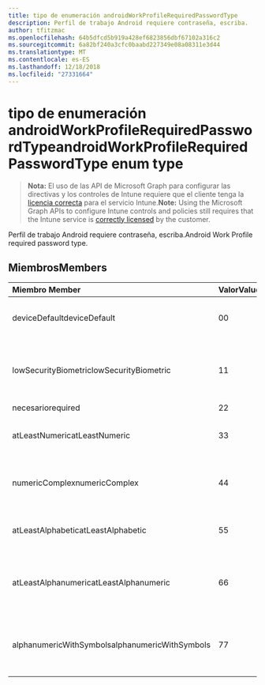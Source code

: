 ```yaml
---
title: tipo de enumeración androidWorkProfileRequiredPasswordType
description: Perfil de trabajo Android requiere contraseña, escriba.
author: tfitzmac
ms.openlocfilehash: 64b5dfcd5b919a428ef6823856dbf67102a316c2
ms.sourcegitcommit: 6a82bf240a3cfc0baabd227349e08a08311e3d44
ms.translationtype: MT
ms.contentlocale: es-ES
ms.lasthandoff: 12/18/2018
ms.locfileid: "27331664"
---
```

# <a name="androidworkprofilerequiredpasswordtype-enum-type"></a><span data-ttu-id="0f239-103">tipo de enumeración androidWorkProfileRequiredPasswordType</span><span class="sxs-lookup"><span data-stu-id="0f239-103">androidWorkProfileRequiredPasswordType enum type</span></span>

> <span data-ttu-id="0f239-104">**Nota:** El uso de las API de Microsoft Graph para configurar las directivas y los controles de Intune requiere que el cliente tenga la [licencia correcta](https://go.microsoft.com/fwlink/?linkid=839381) para el servicio Intune.</span><span class="sxs-lookup"><span data-stu-id="0f239-104">**Note:** Using the Microsoft Graph APIs to configure Intune controls and policies still requires that the Intune service is [correctly licensed](https://go.microsoft.com/fwlink/?linkid=839381) by the customer.</span></span>

<span data-ttu-id="0f239-105">Perfil de trabajo Android requiere contraseña, escriba.</span><span class="sxs-lookup"><span data-stu-id="0f239-105">Android Work Profile required password type.</span></span>
## <a name="members"></a><span data-ttu-id="0f239-106">Miembros</span><span class="sxs-lookup"><span data-stu-id="0f239-106">Members</span></span>
|<span data-ttu-id="0f239-107">Miembro	</span><span class="sxs-lookup"><span data-stu-id="0f239-107">Member</span></span>|<span data-ttu-id="0f239-108">Valor</span><span class="sxs-lookup"><span data-stu-id="0f239-108">Value</span></span>|<span data-ttu-id="0f239-109">Descripción</span><span class="sxs-lookup"><span data-stu-id="0f239-109">Description</span></span>|
|:---|:---|:---|
|<span data-ttu-id="0f239-110">deviceDefault</span><span class="sxs-lookup"><span data-stu-id="0f239-110">deviceDefault</span></span>|<span data-ttu-id="0f239-111">0</span><span class="sxs-lookup"><span data-stu-id="0f239-111">0</span></span>|<span data-ttu-id="0f239-112">Valor predeterminado de dispositivo, sin intención.</span><span class="sxs-lookup"><span data-stu-id="0f239-112">Device default value, no intent.</span></span>|
|<span data-ttu-id="0f239-113">lowSecurityBiometric</span><span class="sxs-lookup"><span data-stu-id="0f239-113">lowSecurityBiometric</span></span>|<span data-ttu-id="0f239-114">1</span><span class="sxs-lookup"><span data-stu-id="0f239-114">1</span></span>|<span data-ttu-id="0f239-115">Contraseña biométrica en función de baja seguridad requerida.</span><span class="sxs-lookup"><span data-stu-id="0f239-115">Low security biometrics based password required.</span></span>|
|<span data-ttu-id="0f239-116">necesario</span><span class="sxs-lookup"><span data-stu-id="0f239-116">required</span></span>|<span data-ttu-id="0f239-117">2</span><span class="sxs-lookup"><span data-stu-id="0f239-117">2</span></span>|<span data-ttu-id="0f239-118">Obligatorio.</span><span class="sxs-lookup"><span data-stu-id="0f239-118">Required.</span></span>|
|<span data-ttu-id="0f239-119">atLeastNumeric</span><span class="sxs-lookup"><span data-stu-id="0f239-119">atLeastNumeric</span></span>|<span data-ttu-id="0f239-120">3</span><span class="sxs-lookup"><span data-stu-id="0f239-120">3</span></span>|<span data-ttu-id="0f239-121">Contraseña de al menos numérica requerida.</span><span class="sxs-lookup"><span data-stu-id="0f239-121">At least numeric password required.</span></span>|
|<span data-ttu-id="0f239-122">numericComplex</span><span class="sxs-lookup"><span data-stu-id="0f239-122">numericComplex</span></span>|<span data-ttu-id="0f239-123">4</span><span class="sxs-lookup"><span data-stu-id="0f239-123">4</span></span>|<span data-ttu-id="0f239-124">Contraseña compleja numérico requerida.</span><span class="sxs-lookup"><span data-stu-id="0f239-124">Numeric complex password required.</span></span>|
|<span data-ttu-id="0f239-125">atLeastAlphabetic</span><span class="sxs-lookup"><span data-stu-id="0f239-125">atLeastAlphabetic</span></span>|<span data-ttu-id="0f239-126">5</span><span class="sxs-lookup"><span data-stu-id="0f239-126">5</span></span>|<span data-ttu-id="0f239-127">Contraseña de al menos alfabético requerida.</span><span class="sxs-lookup"><span data-stu-id="0f239-127">At least alphabetic password required.</span></span>|
|<span data-ttu-id="0f239-128">atLeastAlphanumeric</span><span class="sxs-lookup"><span data-stu-id="0f239-128">atLeastAlphanumeric</span></span>|<span data-ttu-id="0f239-129">6</span><span class="sxs-lookup"><span data-stu-id="0f239-129">6</span></span>|<span data-ttu-id="0f239-130">Requerido una contraseña alfanumérica al menos.</span><span class="sxs-lookup"><span data-stu-id="0f239-130">At least alphanumeric password required.</span></span>|
|<span data-ttu-id="0f239-131">alphanumericWithSymbols</span><span class="sxs-lookup"><span data-stu-id="0f239-131">alphanumericWithSymbols</span></span>|<span data-ttu-id="0f239-132">7</span><span class="sxs-lookup"><span data-stu-id="0f239-132">7</span></span>|<span data-ttu-id="0f239-133">Al menos alfanumérico con contraseña símbolos requerida.</span><span class="sxs-lookup"><span data-stu-id="0f239-133">At least alphanumeric with symbols password required.</span></span>|



